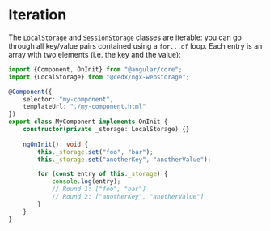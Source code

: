 # Iteration
The [`LocalStorage`](api.md) and [`SessionStorage`](api.md) classes are iterable: you can go through all key/value pairs contained using a `for...of` loop.
Each entry is an array with two elements (i.e. the key and the value):

``` typescript
import {Component, OnInit} from "@angular/core";
import {LocalStorage} from "@cedx/ngx-webstorage";

@Component({
	selector: "my-component",
	templateUrl: "./my-component.html"
})
export class MyComponent implements OnInit {
	constructor(private _storage: LocalStorage) {}
	
	ngOnInit(): void {
		this._storage.set("foo", "bar");
		this._storage.set("anotherKey", "anotherValue");

		for (const entry of this._storage) {
			console.log(entry);
			// Round 1: ["foo", "bar"]
			// Round 2: ["anotherKey", "anotherValue"]
		}
	}
}
```
